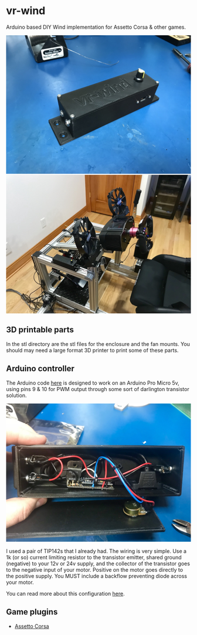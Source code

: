 # vr-wind
Arduino based DIY Wind implementation for Assetto Corsa &amp; other games.

![assembled1](images/IMG_4548.JPG "Assembled wind-vr controller")
![assembled3](images/IMG_4587.jpg "Assembled wind-vr on my motion rig")

## 3D printable parts
In the stl directory are the stl files for the enclosure and the fan mounts. 
You should may need a large format 3D printer to print some of these parts.


## Arduino controller

The Arduino code [here](arduino/vr-wind/) is designed to work on an Arduino Pro Micro 5v, 
using pins 9 &amp; 10 for PWM output through some sort of darlington transistor solution. 

![assembled2](images/IMG_4553.jpg "Assembled wind-vr controller")

I used a pair of TIP142s that I already had. The wiring is very simple. Use a 1k (or so) current limiting resistor to the transistor emitter, 
shared ground (negative) to your 12v or 24v supply, and the collector of the transistor goes to the negative input of your motor. 
Positive on the motor goes directly to the positive supply.
You MUST include a backflow preventing diode across your motor. 

You can read more about this configuration [here](http://www.instructables.com/id/Use-Arduino-with-TIP120-transistor-to-control-moto/).


## Game plugins

* [Assetto Corsa](plugins/Assetto%20Corsa)